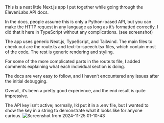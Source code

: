 This is a neat little Next.js app I put together while going through the ElevenLabs API docs.

In the docs, people assume this is only a Python-based API, but you can make the HTTP request in any language as long as it’s formatted correctly. I did that it here in TypeScript without any complications. (see screenshot)

The app uses generic Next.js, TypeScript, and Tailwind. The main files to check out are the route.ts and text-to-speech.tsx files, which contain most of the code. The rest is generic rendering and styling.

For some of the more complicated parts in the route.ts file, I added comments explaining what each individual section is doing.

The docs are very easy to follow, and I haven’t encountered any issues after the initial debugging.

Overall, it’s been a pretty good experience, and the end result is quite impressive.

The API key isn’t active; normally, I’d put it in a .env file, but I wanted to show the key in a string to demonstrate what it looks like for anyone curious.
![Screenshot from 2024-11-25 01-10-43](https://github.com/user-attachments/assets/551c488b-759d-4552-a901-3ab626a61d56)
